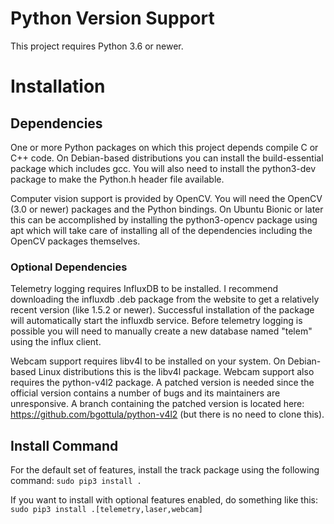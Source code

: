 # Python Version Support

This project requires Python 3.6 or newer.

# Installation

## Dependencies
One or more Python packages on which this project depends compile C or C++ code. On Debian-based distributions you can install the build-essential package which includes gcc. You will also need to install the python3-dev package to make the Python.h header file available.

Computer vision support is provided by OpenCV. You will need the OpenCV (3.0 or newer) packages and the Python bindings. On Ubuntu Bionic or later this can be accomplished by installing the python3-opencv package using apt which will take care of installing all of the dependencies including the OpenCV packages themselves.

### Optional Dependencies
Telemetry logging requires InfluxDB to be installed. I recommend downloading the influxdb .deb package from the website to get a relatively recent version (like 1.5.2 or newer). Successful installation of the package will automatically start the influxdb service. Before telemetry logging is possible you will need to manually create a new database named "telem" using the influx client.

Webcam support requires libv4l to be installed on your system. On Debian-based Linux distributions this is the libv4l package. Webcam support also requires the python-v4l2 package. A patched version is needed since the official version contains a number of bugs and its maintainers are unresponsive. A branch containing the patched version is located here: https://github.com/bgottula/python-v4l2 (but there is no need to clone this).

## Install Command
For the default set of features, install the track package using the following command:
`sudo pip3 install .`

If you want to install with optional features enabled, do something like this:
`sudo pip3 install .[telemetry,laser,webcam]`
